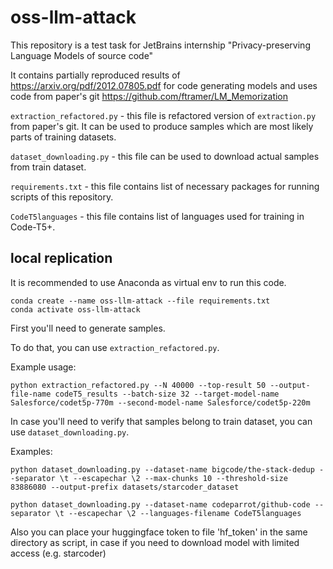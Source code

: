 # oss-llm-attack
This repository is a test task for JetBrains internship "Privacy-preserving Language Models of source code"

It contains partially reproduced results of https://arxiv.org/pdf/2012.07805.pdf for code generating models and uses code from paper's git https://github.com/ftramer/LM_Memorization 

`extraction_refactored.py` - this file is refactored version of `extraction.py` from paper's git. It can be used to produce samples which are most likely parts of training datasets.

`dataset_downloading.py` - this file can be used to download actual samples from train dataset.

`requirements.txt` - this file contains list of necessary packages for running scripts of this repository.

`CodeT5languages` - this file contains list of languages used for training in Code-T5+.

## local replication
It is recommended to use Anaconda as virtual env to run this code.
```
conda create --name oss-llm-attack --file requirements.txt
conda activate oss-llm-attack
```

First you'll need to generate samples. 

To do that, you can use `extraction_refactored.py`.

Example usage:

`python extraction_refactored.py --N 40000 --top-result 50 --output-file-name codeT5_results --batch-size 32 --target-model-name Salesforce/codet5p-770m --second-model-name Salesforce/codet5p-220m`

In case you'll need to verify that samples belong to train dataset, you can use `dataset_downloading.py`.

Examples:

`python dataset_downloading.py --dataset-name bigcode/the-stack-dedup --separator \t --escapechar \2 --max-chunks 10 --threshold-size 83886080 --output-prefix datasets/starcoder_dataset`

`python dataset_downloading.py --dataset-name codeparrot/github-code --separator \t --escapechar \2 --languages-filename CodeT5languages`

Also you can place your huggingface token to file 'hf_token' in the same directory as script, in case if you need to download model with limited access (e.g. starcoder)
